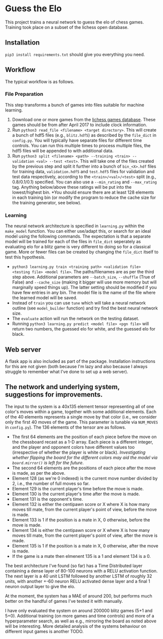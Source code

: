 # Guess the Elo

This project trains a neural network to guess the elo of chess games. Training took place on a subset of the lichess open database.

## Installation

`pip3 install requirements.txt` should give you everything you need.

## Workflow

The typical workflow is as follows.

### File Preparation

This step transforms a bunch of games into files suitable for machine learning.

  1. Download one or more games from the [lichess games database](https://database.lichess.org/). These games should be from after April 2017 to include clock information.
  2. Run `python3 read_file <filename> <target directory>`. This will create a bunch of hdf5 files (e.g., `blitz.hdf5`) as described by the `file_dict` in `config.py`. You will typically have separate files for different time controls. You can run this multiple times to process multiple files, the hdf5 files will be appended to with additional data.
  3. Run `python3 split <filename> <path> --training <train> --validation <val> --test <test>`. This will take one of the files created by the previous step and split it further into a bunch of `bin_<X>.hdf` files for training data, `validation.hdf5` and `test.hdf5` files for validation and test data respectively, according to the `<train>/<val>/<test>` split (e.g., 0.8/0.1/0.1) specified. You can also use a `--min_rating` and `--max_rating` tag. Anything below/above these ratings will be put into the lowest/highest bin. *You should ensure there are at least 128 elements in each training bin (or modify the program to reduce the cache size for the training generator, see below).

### Learning

The neural network architecture is specified in `learning.py` within the `make_model` function. You can either use/adapt this, or search for an ideal model using the following commands. The expectation is that a separate model will be trained for each of the files in `file_dict` seperately as evaluating elo for a blitz game is very different to doing so for a classical game. More or fewer files can be created by changing the `file_dict` itself to test this hypothesis.

   - `python3 learning.py train <training path> <validation file> <testing file> <model file>`. The paths/filenames are as per the third step above. Additional parameters are `--batch_size`, `--shuffle` (True of False) and `--cache_size` (making it bigger will use more memory but will marginally speed things up). The latter setting should be modified if you have few entries in any bin. The model file is the name of the file where the learned model will be saved.
   - Instead of `train` you can use `tune` which will take a neural network outline (see `model_builder` function) and try find the best neural network size.
   - The `evaluate` action will run the network on the testing dataset.
   - Running `python3 learning.py predict <model file> <pgn file>` will return two numbers, the guessed elo for white, and the guessed elo for black.

## Web server

A flask app is also included as part of the package. Installation instructions for this are not given (both because I'm lazy and also because I always struggle to remember what I've done to set up a web server).

## The network and underlying system, suggestions for improvements.

The input to the system is a 40x135 element tensor representing all of one color's moves within a game, together with some additional elements. Each of the 40 elements represents a single move by that color (i.e., we consider only the first 40 moves of the game. This parameter is tunable via `NUM_MOVES` in `config.py`). The 136 elements of the tensor are as follows.
  - The first 64 elements are the position of each piece before the move on the chessboard recast as a 1-D array. Each piece is a different integer, and the player and opponent  colors have different values too (irrespective of whether the player is white or black). _Investigating whether flipping the board for the different colors may aid the model via `board.mirror()` is left for the future_.
  - The second 64 elements are the positions of each piece after the move is made, as per the above.
  - Element 128 (as we're 0 indexed) is the current move number divided by 2, i.e., the number of full moves so far.
  - Element 129 is the current player's time before the move is made.
  - Element 130 is the current player's time after the move is made.
  - Element 131 is the opponent's time.
  - Element 132 is either the centipawn score or X where X is how many moves till mate, from the current player's point of view, before the move is made.
  - Element 133 is 1 if the position is a mate in X, 0 otherwise, before the move is made.
  - Element 134 is either the centipawn score or X where X is how many moves till mate, from the current player's point of view, after the move is made.
  - Element 135 is 1 if the position is a mate in X, 0 otherwise, after the move is made.
  - If the game is a mate then elmenent 135 is a 1 and element 134 is a 0.

The best architecture I've found (so far) has a Time Distributed layer containing a dense layer of 80-100 neurons with a RELU activation function. The next layer is a 40 unit LSTM followed by another LSTM of roughly 32 units, with another +-60 neuron RELU activated dense layer and a final 1 neuron output layer to give the elo. 

At the moment, the system has a MAE of around 200, but performs much better on the handful of games I've tested it with manually.

I have only evaluated the system on around 200000 blitz games (5+1 and 5+0). Additional training (on more games and time controls) and more of a hyperparameter search, as well as e.g., mirroring the board as noted above will be interesting. More detailed analysis of the systems behaviour on different input games is another TODO.



